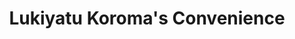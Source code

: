 ---
title: "Lukiyatu Koroma's Convenience"
url: /kailahun/lukiyatu-koromas-convenience/
shop: Lebensmittel
---